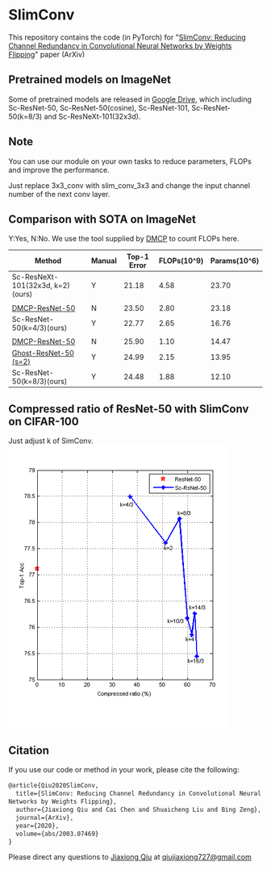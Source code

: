 # SlimConv
This repository contains the code (in PyTorch) for "[SlimConv: Reducing Channel Redundancy in Convolutional Neural Networks by Weights Flipping](https://arxiv.org/pdf/2003.07469.pdf)" paper (ArXiv)

## Pretrained models on ImageNet
Some of pretrained models are released in [Google Drive](https://drive.google.com/drive/folders/1Dalp1v18FtjcZVXsBpyr3gZ2CT8_Ba62?usp=sharing), which including Sc-ResNet-50, Sc-ResNet-50(cosine), Sc-ResNet-101, Sc-ResNet-50(k=8/3) and Sc-ResNeXt-101(32x3d).

## Note
You can use our module on your own tasks to reduce parameters, FLOPs and improve the performance. 

Just replace 3x3_conv with slim_conv_3x3 and change the input channel number of the next conv layer.

## Comparison with SOTA on ImageNet
Y:Yes, N:No. We use the tool supplied by [DMCP](https://github.com/Zx55/dmcp) to count FLOPs here.

|    Method                        | Manual |    Top-1 Error    |    FLOPs(10^9)    |    Params(10^6)    |
|----------------------------------|--------|-------------------|-------------------|--------------------|
| Sc-ResNeXt-101(32x3d, k=2)(ours) |  Y     |    21.18          |    4.58           |    23.70           |
|                                  |        |                   |                   |                    |
| [DMCP-ResNet-50](http://openaccess.thecvf.com/content_CVPR_2020/papers/Guo_DMCP_Differentiable_Markov_Channel_Pruning_for_Neural_Networks_CVPR_2020_paper.pdf)                   |  N     |    23.50          |    2.80           |    23.18           |
| Sc-ResNet-50(k=4/3)(ours)        |  Y     |    22.77          |    2.65           |    16.76           |
|                                  |        |                   |                   |                    |
| [DMCP-ResNet-50](http://openaccess.thecvf.com/content_CVPR_2020/papers/Guo_DMCP_Differentiable_Markov_Channel_Pruning_for_Neural_Networks_CVPR_2020_paper.pdf)                   |  N     |    25.90          |    1.10           |    14.47           |
| [Ghost-ResNet-50 (s=2)](http://openaccess.thecvf.com/content_CVPR_2020/papers/Han_GhostNet_More_Features_From_Cheap_Operations_CVPR_2020_paper.pdf)            |  Y     |    24.99          |    2.15           |    13.95           |
| Sc-ResNet-50(k=8/3)(ours)        |  Y     |    24.48          |    1.88           |    12.10           |

## Compressed ratio of ResNet-50 with SlimConv on CIFAR-100
Just adjust k of SimConv. 
![image](https://github.com/JiaxiongQ/SlimConv/blob/master/compress.png)                                                                                                                                         
## Citation 
If you use our code or method in your work, please cite the following:
```
@article{Qiu2020SlimConv,
  title={SlimConv: Reducing Channel Redundancy in Convolutional Neural Networks by Weights Flipping},
  author={Jiaxiong Qiu and Cai Chen and Shuaicheng Liu and Bing Zeng},
  journal={ArXiv},
  year={2020},
  volume={abs/2003.07469}
}
```
Please direct any questions to [Jiaxiong Qiu](https://jiaxiongq.github.io/) at qiujiaxiong727@gmail.com



